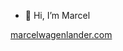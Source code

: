 - 👋 Hi, I’m Marcel

[marcelwagenlander.com](https://marcelwagenlander.com)

<!--
- 👋 Hi, I’m @marwage
- 👀 I’m interested in ...
- 🌱 I’m currently learning ...
- 💞️ I’m looking to collaborate on ...
- 📫 How to reach me ...
-->

<!---
marwage/marwage is a ✨ special ✨ repository because its `README.md` (this file) appears on your GitHub profile.
You can click the Preview link to take a look at your changes.
--->
